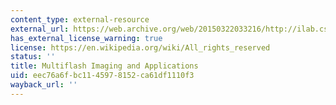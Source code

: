 ```yaml
---
content_type: external-resource
external_url: https://web.archive.org/web/20150322033216/http://ilab.cs.ucsb.edu/index.php/component/content/article/12/58
has_external_license_warning: true
license: https://en.wikipedia.org/wiki/All_rights_reserved
status: ''
title: Multiflash Imaging and Applications
uid: eec76a6f-bc11-4597-8152-ca61df1110f3
wayback_url: ''
---
```

